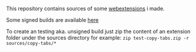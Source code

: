 This repository contains sources of some [webextensions](https://developer.mozilla.org/en-US/docs/Mozilla/Add-ons/WebExtensions) i made. 

Some signed builds are available [here](https://addons.mozilla.org/firefox/user/13634657/)

To create an testing aka. unsigned build just zip the content of an extension folder under the sources directory 
for example: `zip test-copy-tabs.zip -r sources/copy-tabs/*`
